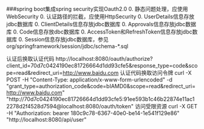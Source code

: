 ###spring boot集成spring security实现Oauth2.0
0. 静态问题处理，应使用WebSecurity
0. 认证路径的拦截，应使用HttpSecurity
0. UserDetails信息存放jdbc数据库
0. ClientDetails信息存放jdbc数据库
0. Approvals信息存放jdbc数据库
0. Code信息存放dbc数据库
0. AccessToken和RefreshToken信息存放jdbc数据库
0. Session信息存放jdbc数据库，参见org/springframework/session/jdbc/schema-*.sql

认证后换取认证代码
http://localhost:8080/oauth/authorize?client_id=70d7c0424190ec81726664d1dd93cfe5&response_type=code&scope=read&redirect_uri=http://www.baidu.com
认证代码换取访问令牌
curl -X POST -H "Content-Type: application/x-www-form-urlencoded" -d "grant_type=authorization_code&code=bIAMD0&scope=read&redirect_uri=http://www.baidu.com" "http://70d7c0424190ec81726664d1dd93cfe5:91ee593b1c46b22874e11ac12278d2f4528d7594@localhost:8080/oauth/token"
访问受限资源
curl -X GET -H "Authorization: bearer 180c9c78-6367-40e0-be14-1e541f129e86" "http://localhost:8080/api/user"
